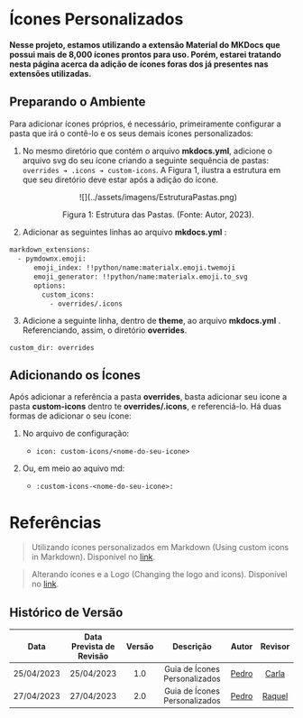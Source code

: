 # Ícones Personalizados

<h4>Nesse projeto, estamos utilizando a extensão Material do MKDocs que possui mais de 8,000 ícones prontos para uso. Porém, estarei tratando nesta página acerca da adição de ícones foras dos já presentes nas extensões utilizadas.</h4>

## Preparando o Ambiente

Para adicionar ícones próprios, é necessário, primeiramente configurar a pasta que irá o contê-lo e os seus demais ícones personalizados:
<br>

   1. No mesmo diretório que contém o arquivo **mkdocs.yml**, adicione o arquivo svg do seu ícone criando a seguinte sequência de pastas: `overrides ➔ .icons ➔ custom-icons`. A Figura 1, ilustra a estrutura em que seu diretório deve estar após a adição do ícone.

      <center>![](../assets/imagens/EstruturaPastas.png)</center>

      <p><center> Figura 1: Estrutura das Pastas. (Fonte: Autor, 2023).</center></p>

   2. Adicionar as seguintes linhas ao arquivo **mkdocs.yml** :
   ```
   markdown_extensions:
     - pymdownx.emoji:
         emoji_index: !!python/name:materialx.emoji.twemoji
         emoji_generator: !!python/name:materialx.emoji.to_svg
         options:
           custom_icons:
             - overrides/.icons
   ```

   3. Adicione a seguinte linha, dentro de **theme**, ao arquivo **mkdocs.yml** . Referenciando, assim, o diretório **overrides**.
   ```
   custom_dir: overrides
   ```

## Adicionando os Ícones

Após adicionar a referência a pasta **overrides**, basta adicionar seu icone a pasta **custom-icons** dentro te **overrides/.icons**, e referenciá-lo. Há duas formas de adicionar o seu ícone:
   
   1. No arquivo de configuração:
      - `icon: custom-icons/<nome-do-seu-icone>`
   
   2. Ou, em meio ao aquivo md:
      - `:custom-icons-<nome-do-seu-icone>:`


# Referências

> Utilizando ícones personalizados em Markdown (Using custom icons in Markdown). Disponível no [link](https://github.com/squidfunk/mkdocs-material/discussions/5199).

> Alterando ícones e a Logo (Changing the logo and icons). Disponível no [link](https://squidfunk.github.io/mkdocs-material/setup/changing-the-logo-and-icons/#additional-icons).

## Histórico de Versão
|    Data    | Data Prevista de Revisão | Versão |      Descrição       |                                                                Autor                                                                 |               Revisor               |
| :--------: | :----------------------: | :----: | :------------------: | :----------------------------------------------------------------------------------------------------------------------------------: | :---------------------------------: |
| 25/04/2023 |        25/04/2023        |  1.0   | Guia de Ícones Personalizados | [Pedro](https://github.com/pedrobarbosaocb) | [Carla](https://github.com/ccarlaa) |
| 27/04/2023 |        27/04/2023        |  2.0   | Guia de Ícones Personalizados | [Pedro](https://github.com/pedrobarbosaocb) | [Raquel](https://github.com/ccarlaa) |